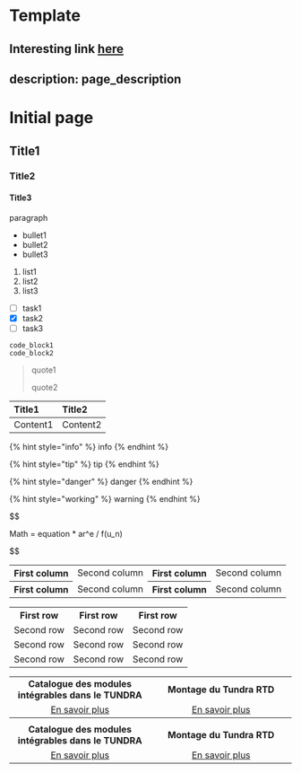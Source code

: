 # Template 

Interesting link [here]("https://developpaper.com/gitbook-introductory-tutorial-using-gitbook-cli-to-develop-e-books/")
---
description: page_description
---






# Initial page

## Title1

### Title2

#### Title3

paragraph

* bullet1
* bullet2
* bullet3

1. list1
2. list2
3. list3

* [ ] task1
* [x] task2
* [ ] task3

```text
code_block1
code_block2
```
<span style="color:blue">
    
> quote1
>
> quote2

</span>

| Title1 | Title2 |
| :--- | :--- |
| Content1 | Content2 |

{% hint style="info" %}
info
{% endhint %}

{% hint style="tip" %}
tip
{% endhint %}

{% hint style="danger" %}
danger
{% endhint %}

{% hint style="working" %}
warning
{% endhint %}



$$

Math = equation * ar^e / f(u_n)

$$

<table>
  <tbody>
    <tr>
      <th>First column</th>
      <td>Second column</td>
      <th>First column</th>
      <td>Second column</td>
    </tr>
    <tr>
      <th>First column</th>
      <td>Second column</td>
      <th>First column</th>
      <td>Second column</td>
    </tr>
  </tbody>
</table>


<table>
  <tbody>
    <tr>
      <th>First row</th>
      <th>First row</th>
      <th>First row</th>
    </tr>
    <tr style=" text-align: center;">
      <td>Second row</td>
      <td>Second row</td>
      <td>Second row</td>
    </tr>
      <tr style=" text-align: right;">
      <td>Second row</td>
      <td>Second row</td>
      <td>Second row</td>
    </tr>
    <tr>
      <td>Second row</td>
      <td>Second row</td>
      <td>Second row</td>
    </tr>
  </tbody>
</table>



<table>
  <tbody>
    <col width="50%" />
    <col width="50%" />
    <tr style="text-align: center;">
      <td >
      <b>Catalogue des modules intégrables dans le TUNDRA</b>
      </td>
      <td >
      <b>Montage du Tundra RTD</b>
      </td>
    </tr>
    <tr style="text-align: center;">
      <td >
      <a href="#">En savoir plus</a>
      </td>
      <td >
      <a href="#">En savoir plus</a>
      </td>
    </tr>
    <th colspan="2"></th>
        <tr style="text-align: center;">
      <td >
      <b>Catalogue des modules intégrables dans le TUNDRA</b>
      </td>
      <td >
      <b>Montage du Tundra RTD</b>
      </td>
    </tr>
    <tr style="text-align: center;">
      <td >
      <a href="#">En savoir plus</a>
      </td>
      <td >
      <a href="#">En savoir plus</a>
      </td>
    </tr>
    
  </tbody>
</table>